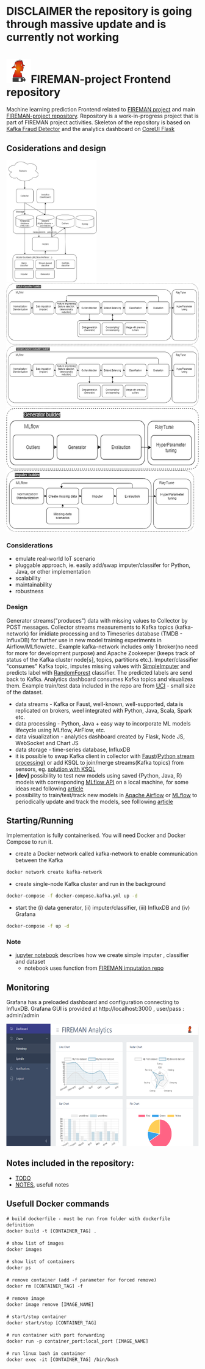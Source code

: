 # **DISCLAIMER** the repository is going through massive update and is currently not working
# <img src="https://github.com/5uperpalo/FIREMAN-project_frontend/blob/main/img/logo-fireman.png" height="64" />FIREMAN-project Frontend repository

Machine learning prediction Frontend related to [FIREMAN project](https://fireman-project.eu/) and main [FIREMAN-project repository](https://github.com/5uperpalo/FIREMAN-project/).
Repository is a work-in-progress project that is part of FIREMAN project activities. 
Skeleton of the repository is based on [Kafka Fraud Detector](https://github.com/florimondmanca/kafka-fraud-detector) and the analytics dashboard on [CoreUI Flask](https://appseed.us/admin-dashboards/flask-dashboard-coreui)

## Cosiderations and design

<img src="https://github.com/5uperpalo/FIREMAN-project_frontend/blob/main/img/ml_pipeline.png" height="320"/>
<img src="https://github.com/5uperpalo/FIREMAN-project_frontend/blob/main/img/batch_model.png" height="160"/>
<img src="https://github.com/5uperpalo/FIREMAN-project_frontend/blob/main/img/stream_based_model.png" height="160"/>
<img src="https://github.com/5uperpalo/FIREMAN-project_frontend/blob/main/img/generator_model.png" height="160"/>
<img src="https://github.com/5uperpalo/FIREMAN-project_frontend/blob/main/img/imputer_model.png" height="160"/>

### Considerations
* emulate real-world IoT scenario
* pluggable approach, ie. easily add/swap imputer/classifer for Python, Java, or other implementation
* scalability 
* maintainability
* robustness 

### Design

Generator streams("produces") data with missing values to Collector by POST messages. Collector streams measurements to Kafka topics (kafka-network) for imidiate processing and to Timeseries database (TMDB - InfluxDB) for further use in new model training experiments in Airflow/MLflow/etc.. Example kafka-network includes only 1 broker(no need for more for development purpose) and Apache Zookeeper (keeps track of status of the Kafka cluster node[s], topics, partitions etc.). Imputer/classifier "consumes" Kafka topic, imputes missing values with [SimpleImputer](https://scikit-learn.org/stable/modules/generated/sklearn.impute.SimpleImputer.html) and predicts label with [RandomForest](https://scikit-learn.org/stable/modules/generated/sklearn.ensemble.RandomForestClassifier.html?highlight=random%20forest#sklearn.ensemble.RandomForestClassifier) classifier. The predicted labels are send back to Kafka. Analytics dashboard consumes Kafka topics and visualizes them. Example train/test data included in the repo are from [UCI](https://archive.ics.uci.edu/ml/datasets/Spambase) - small size of the dataset.
* data streams - Kafka or Faust, well-known, well-supported, data is replicated on brokers, weel integrated with Python, Java, Scala, Spark etc.
* data processing - Python, Java + easy way to incorporate ML models lifecycle using MLflow, AirFlow, etc.
* data visualization - analytics dashboard created by Flask, Node JS, WebSocket and Chart JS
* data storage - time-series database, InfluxDB
* it is possible to swap Kafka client in collector with [Faust(Python stream processing)](https://faust.readthedocs.io/en/latest/) or add KSQL to join/merge streams(Kafka topics) from sensors, eg. [solution with KSQL](https://medium.com/@ketulsheth2/streaming-data-pipeline-using-kafka-ksql-influxdb-and-grafana-8a934569fcb9)
* **[dev]** possibility to test new models using saved {Python, Java, R} models with corresponding [MLflow API](https://www.mlflow.org/docs/latest/index.html) on a local machine, for some ideas read following [article](https://towardsdatascience.com/how-to-build-a-real-time-fraud-detection-pipeline-using-faust-and-mlflow-24e787dd51fa)
* possibility to train/test/track new models in [Apache Airflow](https://airflow.apache.org/) or [MLflow](https://mlflow.org/) to periodically update and track the models, see folllowing [article](https://medium.com/vantageai/keeping-your-ml-model-in-shape-with-kafka-airflow-and-mlflow-143d20024ba6)
## Starting/Running

Implementation is fully containerised. You will need Docker and Docker Compose to run it.

* create a Docker network called kafka-network to enable communication between the Kafka  
```bash
docker network create kafka-network
```
* create single-node Kafka cluster and run in the background
```bash
docker-compose -f docker-compose.kafka.yml up -d
```
* start the (i) data generator, (ii) imputer/classifier, (iii) InfluxDB and (iv) Grafana
```bash
docker-compose -f up -d
```

### Note
* [jupyter notebook](https://github.com/5uperpalo/FIREMAN-project_frontend/blob/main/examples/example_models_n_data_preparation.ipynb) describes how we create simple imputer , classifier and dataset
  * notebook uses function from [FIREMAN imputation repo](https://github.com/5uperpalo/FIREMAN-project_imputation)

## Monitoring

Grafana has a preloaded dashboard and configuration connecting to InfluxDB. Grafana GUI is provided at http://localhost:3000 , user/pass : admin/admin

<img src="https://github.com/5uperpalo/FIREMAN-project_frontend/blob/main/img/fireman_dashboard.png" height="320"/>

## Notes included in the repository:
* [TODO](https://github.com/5uperpalo/FIREMAN-project_frontend/blob/main/TODO.MD)
* [NOTES](https://github.com/5uperpalo/FIREMAN-project_frontend/blob/main/NOTES.MD), usefull notes

## Usefull Docker commands
```
# build dockerfile - must be run from folder with dockerfile definition
docker build -t [CONTAINER_TAG] .

# show list of images
docker images

# show list of containers
docker ps

# remove container (add -f parameter for forced remove)
docker rm [CONTAINER_TAG] -f

# remove image
docker image remove [IMAGE_NAME]

# start/stop container
docker start/stop [CONTAINER_TAG]

# run container with port forwarding
docker run -p container_port:local_port [IMAGE_NAME]

# run linux bash in container
docker exec -it [CONTAINER_TAG] /bin/bash
```